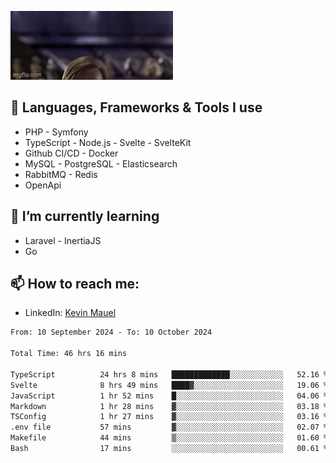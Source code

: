![Hello there!](banner.gif)

## 🤖 Languages, Frameworks & Tools I use
- PHP - Symfony
- TypeScript - Node.js - Svelte - SvelteKit
- Github CI/CD - Docker
- MySQL - PostgreSQL - Elasticsearch
- RabbitMQ - Redis
- OpenApi 

## 🌱 I’m currently learning
- Laravel - InertiaJS
- Go

## 📫 How to reach me:
- LinkedIn: [Kevin Mauel](https://www.linkedin.com/in/kevin-mauel/)

<!--START_SECTION:waka-->

```txt
From: 10 September 2024 - To: 10 October 2024

Total Time: 46 hrs 16 mins

TypeScript          24 hrs 8 mins   █████████████░░░░░░░░░░░░   52.16 %
Svelte              8 hrs 49 mins   ████▓░░░░░░░░░░░░░░░░░░░░   19.06 %
JavaScript          1 hr 52 mins    █░░░░░░░░░░░░░░░░░░░░░░░░   04.06 %
Markdown            1 hr 28 mins    ▓░░░░░░░░░░░░░░░░░░░░░░░░   03.18 %
TSConfig            1 hr 27 mins    ▓░░░░░░░░░░░░░░░░░░░░░░░░   03.16 %
.env file           57 mins         ▓░░░░░░░░░░░░░░░░░░░░░░░░   02.07 %
Makefile            44 mins         ▒░░░░░░░░░░░░░░░░░░░░░░░░   01.60 %
Bash                17 mins         ░░░░░░░░░░░░░░░░░░░░░░░░░   00.61 %
```

<!--END_SECTION:waka-->
